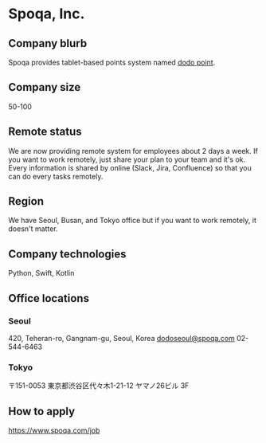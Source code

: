 # Spoqa, Inc.

## Company blurb

Spoqa provides tablet-based points system named [dodo point][1].

## Company size

50-100

## Remote status

We are now providing remote system for employees about 2 days a week. If you want to work remotely, just share your plan to your team and it's ok. Every information is shared by online (Slack, Jira, Confluence) so that you can do every tasks remotely.

## Region

We have Seoul, Busan, and Tokyo office but if you want to work remotely, it doesn't matter.

## Company technologies

Python, Swift, Kotlin

## Office locations

### Seoul
420, Teheran-ro,
Gangnam-gu, Seoul, Korea
dodoseoul@spoqa.com
02-544-6463

### Tokyo
〒151-0053
東京都渋谷区代々木1-21-12
ヤマノ26ビル 3F

## How to apply

https://www.spoqa.com/job

 [1]: https://www.dodopoint.com/
